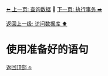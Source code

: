 [⬅️ 上一页: 查询数据](查询数据) 🚦 [下一页: 执行事务 ➡️](执行事务)

[返回上一级: 访问数据库 ⬆️](../访问数据库)

# 使用准备好的语句

[返回顶部 🔝](#使用准备好的语句)